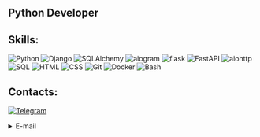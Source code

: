 ## Python Developer

## Skills:
![Python](https://img.shields.io/badge/-Python-success)
![Django](https://img.shields.io/badge/-Django-green)
![SQLAlchemy](https://img.shields.io/badge/-SQLAlchemy-violet)
![aiogram](https://img.shields.io/badge/-aiogram-blue)
![flask](https://img.shields.io/badge/-flask-ff69b4)
![FastAPI](https://img.shields.io/badge/-FastAPI-yellow)
![aiohttp](https://img.shields.io/badge/-aiohttp-violet)
![SQL](https://img.shields.io/badge/-SQL-green)
![HTML](https://img.shields.io/badge/-HTML-yellow)
![CSS](https://img.shields.io/badge/-CSS-violet)
![Git](https://img.shields.io/badge/-Git-gray)
![Docker](https://img.shields.io/badge/-Docker-informational)
![Bash](https://img.shields.io/badge/-Linux-critical)

## Contacts:
[![Telegram](https://img.shields.io/badge/Telegram-2CA5E0?style=for-the-badge&logo=telegram&logoColor=white)](https://t.me/SadLaboka)

<details>
  <summary>E-mail</summary>
  
## jiutbuh@gmail.com
</details>

